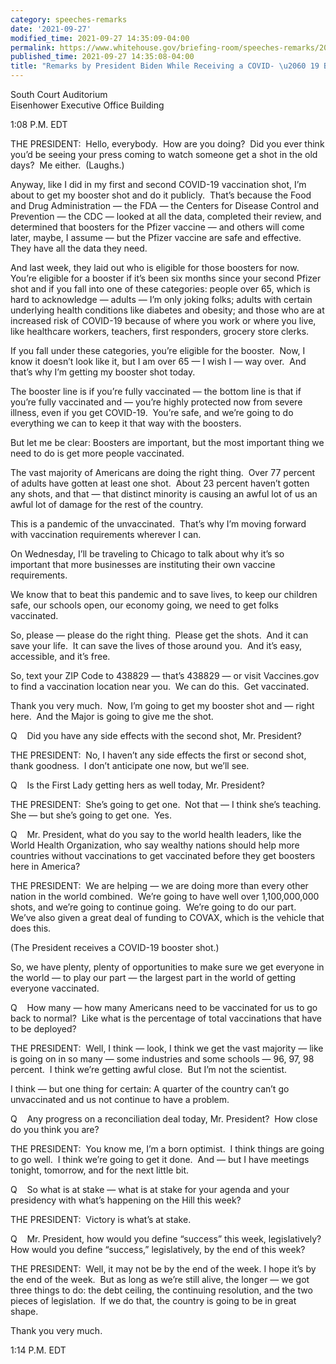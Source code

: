 ```yaml
---
category: speeches-remarks
date: '2021-09-27'
modified_time: 2021-09-27 14:35:09-04:00
permalink: https://www.whitehouse.gov/briefing-room/speeches-remarks/2021/09/27/remarks-by-president-biden-while-receiving-a-covid-19-booster-shot/
published_time: 2021-09-27 14:35:08-04:00
title: "Remarks by President Biden While Receiving a COVID- \u2060 19 Booster Shot"
---
```

 
South Court Auditorium  
Eisenhower Executive Office Building

1:08 P.M. EDT

THE PRESIDENT:  Hello, everybody.  How are you doing?  Did you ever
think you’d be seeing your press coming to watch someone get a shot in
the old days?  Me either.  (Laughs.) 

Anyway, like I did in my first and second COVID-19 vaccination shot, I’m
about to get my booster shot and do it publicly.  That’s because the
Food and Drug Administration — the FDA — the Centers for Disease Control
and Prevention — the CDC — looked at all the data, completed their
review, and determined that boosters for the Pfizer vaccine — and others
will come later, maybe, I assume — but the Pfizer vaccine are safe and
effective.  They have all the data they need. 

And last week, they laid out who is eligible for those boosters for
now.  You’re eligible for a booster if it’s been six months since your
second Pfizer shot and if you fall into one of these categories: people
over 65, which is hard to acknowledge — adults — I’m only joking folks;
adults with certain underlying health conditions like diabetes and
obesity; and those who are at increased risk of COVID-19 because of
where you work or where you live, like healthcare workers, teachers,
first responders, grocery store clerks. 

If you fall under these categories, you’re eligible for the booster. 
Now, I know it doesn’t look like it, but I am over 65 — I wish I — way
over.  And that’s why I’m getting my booster shot today. 

The booster line is if you’re fully vaccinated — the bottom line is that
if you’re fully vaccinated and — you’re highly protected now from severe
illness, even if you get COVID-19.  You’re safe, and we’re going to do
everything we can to keep it that way with the boosters.

But let me be clear: Boosters are important, but the most important
thing we need to do is get more people vaccinated. 

The vast majority of Americans are doing the right thing.  Over 77
percent of adults have gotten at least one shot.  About 23 percent
haven’t gotten any shots, and that — that distinct minority is causing
an awful lot of us an awful lot of damage for the rest of the country.

This is a pandemic of the unvaccinated.  That’s why I’m moving forward
with vaccination requirements wherever I can.  

On Wednesday, I’ll be traveling to Chicago to talk about why it’s so
important that more businesses are instituting their own vaccine
requirements. 

We know that to beat this pandemic and to save lives, to keep our
children safe, our schools open, our economy going, we need to get folks
vaccinated. 

So, please — please do the right thing.  Please get the shots.  And it
can save your life.  It can save the lives of those around you.  And
it’s easy, accessible, and it’s free.

So, text your ZIP Code to 438829 — that’s 438829 — or visit Vaccines.gov
to find a vaccination location near you.  We can do this.  Get
vaccinated. 

Thank you very much.  Now, I’m going to get my booster shot and — right
here.  And the Major is going to give me the shot.

Q    Did you have any side effects with the second shot, Mr. President?

THE PRESIDENT:  No, I haven’t any side effects the first or second shot,
thank goodness.  I don’t anticipate one now, but we’ll see.

Q    Is the First Lady getting hers as well today, Mr. President?

THE PRESIDENT:  She’s going to get one.  Not that — I think she’s
teaching.  She — but she’s going to get one.  Yes.

Q    Mr. President, what do you say to the world health leaders, like
the World Health Organization, who say wealthy nations should help more
countries without vaccinations to get vaccinated before they get
boosters here in America?

THE PRESIDENT:  We are helping — we are doing more than every other
nation in the world combined.  We’re going to have well over
1,100,000,000 shots, and we’re going to continue going.  We’re going to
do our part.  We’ve also given a great deal of funding to COVAX, which
is the vehicle that does this.

(The President receives a COVID-19 booster shot.)

So, we have plenty, plenty of opportunities to make sure we get everyone
in the world — to play our part — the largest part in the world of
getting everyone vaccinated.

Q    How many — how many Americans need to be vaccinated for us to go
back to normal?  Like what is the percentage of total vaccinations that
have to be deployed?

THE PRESIDENT:  Well, I think — look, I think we get the vast majority —
like is going on in so many — some industries and some schools — 96, 97,
98 percent.  I think we’re getting awful close.  But I’m not the
scientist. 

I think — but one thing for certain: A quarter of the country can’t go
unvaccinated and us not continue to have a problem.

Q    Any progress on a reconciliation deal today, Mr. President?  How
close do you think you are?

THE PRESIDENT:  You know me, I’m a born optimist.  I think things are
going to go well.  I think we’re going to get it done.  And — but I have
meetings tonight, tomorrow, and for the next little bit. 

Q    So what is at stake — what is at stake for your agenda and your
presidency with what’s happening on the Hill this week? 

THE PRESIDENT:  Victory is what’s at stake. 

Q    Mr. President, how would you define “success” this week,
legislatively?  How would you define “success,” legislatively, by the
end of this week?

THE PRESIDENT:  Well, it may not be by the end of the week. I hope it’s
by the end of the week.  But as long as we’re still alive, the longer —
we got three things to do: the debt ceiling, the continuing resolution,
and the two pieces of legislation.  If we do that, the country is going
to be in great shape.

Thank you very much. 

1:14 P.M. EDT

